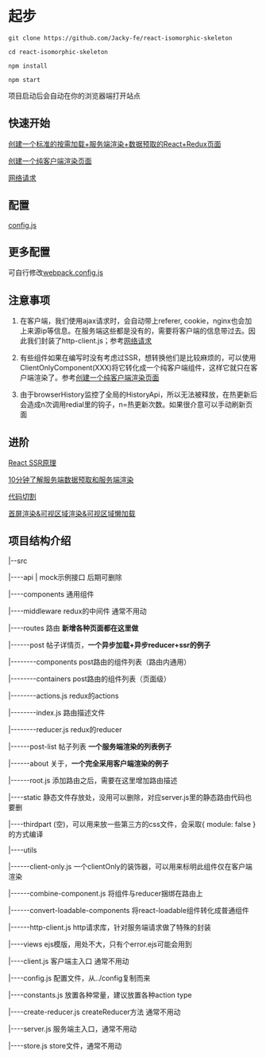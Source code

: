 # 起步
``` shell
git clone https://github.com/Jacky-fe/react-isomorphic-skeleton

cd react-isomorphic-skeleton

npm install

npm start 
```

项目启动后会自动在你的浏览器端打开站点

## 快速开始
[创建一个标准的按需加载+服务端渲染+数据预取的React+Redux页面](./standard-page.md)

[创建一个纯客户端渲染页面](./client-only-page.md)

[网络请求](./network.md)

## 配置
[config.js](./config.md)

## 更多配置
可自行修改[webpack.config.js](../tools/webpack.config.js)

## 注意事项
1. 在客户端，我们使用ajax请求时，会自动带上referer, cookie，nginx也会加上来源ip等信息。在服务端这些都是没有的，需要将客户端的信息带过去。因此我们封装了http-client.js；参考[网络请求](./network.md)

2. 有些组件如果在编写时没有考虑过SSR，想转换他们是比较麻烦的，可以使用ClientOnlyComponent(XXX)将它转化成一个纯客户端组件，这样它就只在客户端渲染了。参考[创建一个纯客户端渲染页面](./client-only-page.md)

3. 由于browserHistory监控了全局的HistoryApi，所以无法被释放，在热更新后会造成n次调用redial里的钩子，n=热更新次数。如果很介意可以手动刷新页面

## 进阶

[React SSR原理](./principle.md)

[10分钟了解服务端数据预取和服务端渲染](./prefetch.md)

[代码切割](./code-split.md)

[首屏渲染\&可视区域渲染\&可视区域懒加载](./performance.md)

## 项目结构介绍

|--src

|----api |  mock示例接口 后期可删除

|----components                                    通用组件

|----middleware                                     redux的中间件 通常不用动

|----routes                                              路由  **新增各种页面都在这里做**

|------post                                             帖子详情页，**一个异步加载+异步reducer+ssr的例子**

|--------components post路由的组件列表（路由内通用）

|--------containers post路由的组件列表（页面级）

|--------actions.js redux的actions

|--------index.js 路由描述文件

|--------reducer.js redux的reducer

|------post-list 帖子列表 **一个服务端渲染的列表例子**

|------about 关于，**一个完全采用客户端渲染的例子**

|------root.js 添加路由之后，需要在这里增加路由描述

|----static 静态文件存放处，没用可以删除，对应server.js里的静态路由代码也要删

|----thirdpart (空)，可以用来放一些第三方的css文件，会采取{ module: false }的方式编译

|----utils

|------client-only.js 一个clientOnly的装饰器，可以用来标明此组件仅在客户端渲染

|------combine-component.js 将组件与reducer捆绑在路由上

|------convert-loadable-components 将react-loadable组件转化成普通组件

|------http-client.js http请求库，针对服务端请求做了特殊的封装

|----views ejs模版，用处不大，只有个error.ejs可能会用到

|----client.js 客户端主入口 通常不用动

|----config.js 配置文件，从../config复制而来 

|----constants.js 放置各种常量，建议放置各种action type

|----create-reducer.js createReducer方法 通常不用动

|----server.js 服务端主入口，通常不用动

|----store.js store文件，通常不用动
